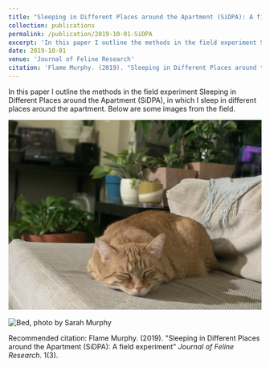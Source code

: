 ```yaml
---
title: "Sleeping in Different Places around the Apartment (SiDPA): A field experiment"
collection: publications
permalink: /publication/2019-10-01-SiDPA
excerpt: 'In this paper I outline the methods in the field experiment Sleeping in Different Places around the Apartment (SiDPA), in which I sleep in different places around the apartment.'
date: 2019-10-01
venue: 'Journal of Feline Research'
citation: 'Flame Murphy. (2019). "Sleeping in Different Places around the Apartment (SiDPA): A field experiment" <i>Journal of Feline Research</i>. 1(3).'
---
```

In this paper I outline the methods in the field experiment Sleeping in Different Places around the Apartment (SiDPA), in which I sleep in different places around the apartment. Below are some images from the field.

![Couch, photo by Hannah Wilson](../images/IMG_9286.JPG)

![Bed, photo by Sarah Murphy](../images/IMG_9719)

Recommended citation: Flame Murphy. (2019). "Sleeping in Different Places around the Apartment (SiDPA): A field experiment" <i>Journal of Feline Research</i>. 1(3).
